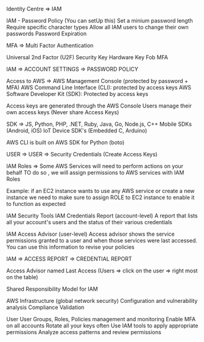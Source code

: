 Identity Centre => IAM

IAM - Password Policy (You can setUp this)
Set a minium password length
Require specific character types
Allow all IAM users to change their own passwords
Password Expiration

MFA => Multi Factor Authentication

Universal 2nd Factor (U2F) Security Key
Hardware Key Fob MFA

IAM => ACCOUNT SETTINGS => PASSWORD POLICY

Access to AWS => 
AWS Management Console (protected by password + MFA)
AWS Command Line Interface (CLI): protected by access keys
AWS Software Developer Kit (SDK): Protected by access keys

Access keys are generated through the AWS Console
Users manage their own access keys (Never share Access Keys)

SDK => JS, Python, PHP, .NET, Ruby, Java, Go, Node.js, C++
Mobile SDKs (Android, iOS)
IoT Device SDK's (Embedded C, Arduino) 

AWS CLI is built on AWS SDK for Python (boto)

USER => USER => Security Credentials (Create Access Keys)

IAM Roles => Some AWS Services will need to perform actions on your behalf
TO do so , we will assign permissions to AWS services with IAM Roles

Example: if an EC2 instance wants to use any AWS service or create a new instance we need to make sure to assign ROLE to EC2 instance to enable it to function as expected


IAM Security Tools
IAM Credentials Report (account-level)
A report that lists all your account's users and the status of their various credentials

IAM Access Advisor (user-level)
Access advisor shows the service permissions granted to a user and when those services were last accessed.
You can use this information to revise your policies

IAM => ACCESS REPORT => CREDENTIAL REPORT 

Access Advisor named Last Access (Users => click on the user => right most on the table)

Shared Responsibility Model for IAM

AWS
Infrastructure (global network security)
Configuration and vulnerability analysis
Compliance Validation

User
User Groups, Roles, Policies management and monitoring
Enable MFA on all accounts
Rotate all your keys often
Use IAM tools to apply appropriate permissions
Analyze access patterns and review permissions